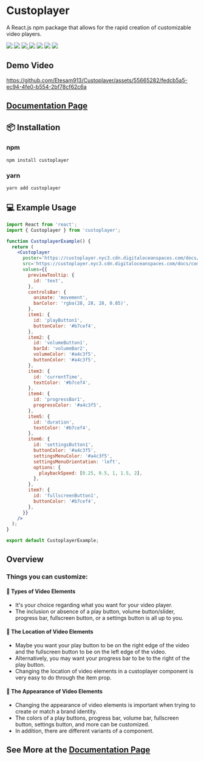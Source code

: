 <h1>Custoplayer</h1>
<p>A React.js npm package that allows for the rapid creation of customizable video players. </p>
<span>
  <img src="https://img.shields.io/badge/license-MIT-green"></img>
  <img src="https://img.shields.io/github/issues/etesam913/Custoplayer"></img>
  <a href="https://codecov.io/gh/Etesam913/Custoplayer">
    <img src="https://codecov.io/gh/Etesam913/Custoplayer/branch/main/graph/badge.svg?token=GOZ1AQ77C2"/>
  </a>
  <img src="https://github.com/Etesam913/Custoplayer/actions/workflows/linting.yml/badge.svg"/>
  <img src="https://github.com/Etesam913/Custoplayer/actions/workflows/tests.yml/badge.svg"/>
  <img src="https://img.shields.io/npm/v/custoplayer"/>
  
</span>
<img src="https://custoplayer.nyc3.cdn.digitaloceanspaces.com/docs%2FWritten-By-Human-Not-By-AI-Badge-white.svg"/>

<h2>Demo Video</h2>

https://github.com/Etesam913/Custoplayer/assets/55665282/fedcb5a5-ec94-4fe0-b554-2bf78cf62c6a

<h2><a href="https://etesam913.github.io/Custoplayer/quick-start">Documentation Page</a> </h2>

<h2>📦 Installation</h2>
<h3>npm</h3>

```
npm install custoplayer
```

<h3>yarn</h3>

```
yarn add custoplayer
```

<h2>💻 Example Usage</h2>

```jsx
import React from 'react';
import { Custoplayer } from 'custoplayer';

function CustoplayerExample() {
  return (
    <Custoplayer
      poster='https://custoplayer.nyc3.cdn.digitaloceanspaces.com/docs/custoplayer-demo-poster.png'
      src='https://custoplayer.nyc3.cdn.digitaloceanspaces.com/docs/compressed-custoplayer-demo.mp4'
      values={{
        previewTooltip: {
          id: 'text',
        },
        controlsBar: {
          animate: 'movement',
          barColor: 'rgba(28, 28, 28, 0.85)',
        },
        item1: {
          id: 'playButton1',
          buttonColor: '#b7cef4',
        },
        item2: {
          id: 'volumeButton1',
          barId: 'volumeBar2',
          volumeColor: '#a4c3f5',
          buttonColor: '#a4c3f5',
        },
        item3: {
          id: 'currentTime',
          textColor: '#b7cef4',
        },
        item4: {
          id: 'progressBar1',
          progressColor: '#a4c3f5',
        },
        item5: {
          id: 'duration',
          textColor: '#b7cef4',
        },
        item6: {
          id: 'settingsButton1',
          buttonColor: '#a4c3f5',
          settingsMenuColor: '#a4c3f5',
          settingsMenuOrientation: 'left',
          options: {
            playbackSpeed: [0.25, 0.5, 1, 1.5, 2],
          },
        },
        item7: {
          id: 'fullscreenButton1',
          buttonColor: '#b7cef4',
        },
      }}
    />
  );
}

export default CustoplayerExample;
```

<h2>Overview</h2>
<h3>Things you can customize:</h3>

<h4>🎥 Types of Video Elements</h4>
<ul>
  <li>It's your choice regarding what you want for your video player. </li>
  <li>The inclusion or absence of a play button, volume button/slider, progress bar, fullscreen button, or a settings button is all up to you.</li>
</ul>

<h4>📍 The Location of Video Elements</h4>
<ul>
  <li>Maybe you want your play button to be on the right edge of the video and the fullscreen button to be on the left edge of the video.</li>
  <li>Alternatively, you may want your progress bar to be to the right of the play button.</li>
  <li>Changing the location of video elements in a custoplayer component is very easy to do through the item prop.</li>
</ul>

<h4>💄 The Appearance of Video Elements</h4>
<ul>
  <li>Changing the appearance of video elements is important when trying to create or match a brand identity.</li>
  <li>The colors of a play buttons, progress bar, volume bar, fullscreen button, settings button, and more can be customized. </li>
  <li>In addition, there are different variants of a component. </li>
</ul>

<h2> See More at the <a href="https://etesam913.github.io/Custoplayer/quick-start">Documentation Page</a> </h2>
